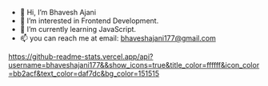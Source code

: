 - 👋 Hi, I’m Bhavesh Ajani
- 👀 I’m interested in Frontend Development.
- 🌱 I’m currently learning JavaScript.
- 📫 you can reach me at email: bhaveshajani177@gmail.com

https://github-readme-stats.vercel.app/api?username=bhaveshajani177&&show_icons=true&title_color=ffffff&icon_color=bb2acf&text_color=daf7dc&bg_color=151515

<!---
Bhaveshajani177/Bhaveshajani177 is a ✨ special ✨ repository because its `README.md` (this file) appears on your GitHub profile.
You can click the Preview link to take a look at your changes.
--->
